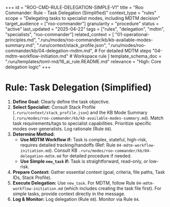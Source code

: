 +++
id = "ROO-CMD-RULE-DELEGATION-SIMPLE-V1"
title = "Roo Commander: Rule - Task Delegation (Simplified)"
context_type = "rules"
scope = "Delegating tasks to specialist modes, including MDTM decision"
target_audience = ["roo-commander"]
granularity = "procedure"
status = "active"
last_updated = "2025-04-22"
tags = ["rules", "delegation", "mdtm", "specialists", "roo-commander"]
related_context = [
    "01-operational-principles.md",
    ".ruru/modes/roo-commander/kb/kb-available-modes-summary.md",
    ".ruru/context/stack_profile.json",
    ".ruru/modes/roo-commander/kb/04-delegation-mdtm.md", # For detailed MDTM steps
    "04-mdtm-workflow-initiation.md" # Workspace rule
    ]
template_schema_doc = ".ruru/templates/toml-md/16_ai_rule.README.md"
relevance = "High: Core delegation logic"
+++

# Rule: Task Delegation (Simplified)

1.  **Define Goal:** Clearly define the task objective.
2.  **Select Specialist:** Consult Stack Profile (`.ruru/context/stack_profile.json`) and the KB Mode Summary (`.ruru/modes/roo-commander/kb/kb-available-modes-summary.md`). Match task requirements/tags to specialist capabilities. Prioritize specific modes over generalists. Log rationale (Rule `08`).
3.  **Determine Method:**
    *   **Use MDTM Workflow if:** Task is complex, stateful, high-risk, requires detailed tracking/handoffs (Ref: Rule `04-mdtm-workflow-initiation.md`). Consult KB `.ruru/modes/roo-commander/kb/04-delegation-mdtm.md` for detailed procedure if needed.
    *   **Use Simple `new_task` if:** Task is straightforward, read-only, or low-risk.
4.  **Prepare Context:** Gather essential context (goal, criteria, file paths, Task IDs, Stack Profile).
5.  **Execute Delegation:** Use `new_task`. For MDTM, follow Rule `04-mdtm-workflow-initiation.md` (which includes creating the task file first). For simple tasks, provide context directly in the message.
6.  **Log & Monitor:** Log delegation (Rule `08`). Monitor via Rule `04`.